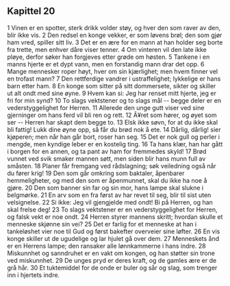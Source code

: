 ## Kapittel 20

1 Vinen er en spotter, sterk drikk volder støy, og hver den som raver av den, blir ikke vis. 
2 Den redsel en konge vekker, er som løvens brøl; den som gjør ham vred, spiller sitt liv. 
3 Det er en ære for en mann at han holder seg borte fra trette, men enhver dåre viser tenner. 
4 Om vinteren vil den late ikke pløye, derfor søker han forgjeves etter grøde om høsten. 
5 Tankene i en manns hjerte er et dypt vann, men en forstandig mann drar det opp. 
6 Mange mennesker roper høyt, hver om sin kjærlighet; men hvem finner vel en trofast mann? 
7 Den rettferdige vandrer i ustraffelighet; lykkelige er hans barn etter ham. 
8 En konge som sitter på sitt dommersete, sikter og skiller ut alt ondt med sine øyne. 
9 Hvem kan si: Jeg har renset mitt hjerte, jeg er fri for min synd? 
10 To slags vektstener og to slags mål -- begge deler er en vederstyggelighet for Herren. 
11 Allerede den unge gutt viser ved sine gjerninger om hans ferd vil bli ren og rett. 
12 Â¥ret som hører, og øyet som ser -- Herren har skapt dem begge to. 
13 Elsk ikke søvn, for at du ikke skal bli fattig! Lukk dine øyne opp, så får du brød nok å ete. 
14 Dårlig, dårlig! sier kjøperen; men når han går bort, roser han seg. 
15 Det er nok gull og perler i mengde, men kyndige leber er en kostelig ting. 
16 Ta hans klær, han har gått i borgen for en annen, og ta pant av ham for fremmedes skyld! 
17 Brød vunnet ved svik smaker mannen søtt, men siden blir hans munn full av småsten. 
18 Planer får fremgang ved rådslagning; søk veiledning også når du fører krig! 
19 Den som går omkring som baktaler, åpenbarer hemmeligheter, og med den som er åpenmunnet, skal du ikke ha noe å gjøre. 
20 Den som banner sin far og sin mor, hans lampe skal slukne i belgmørke. 
21 En arv som en fra først av har revet til seg, blir til sist uten velsignelse. 
22 Si ikke: Jeg vil gjengjelde med ondt! Bi på Herren, og han skal frelse deg! 
23 To slags vektstener er en vederstyggelighet for Herren, og falsk vekt er noe ondt. 
24 Herren styrer mannens skritt; hvordan skulle et menneske skjønne sin vei? 
25 Det er farlig for et menneske at han i tankeløshet vier noe til Gud og først bakefter overveier sine løfter. 
26 En vis konge skiller ut de ugudelige og lar hjulet gå over dem. 
27 Menneskets ånd er en Herrens lampe; den ransaker alle lønnkammerne i hans indre. 
28 Miskunnhet og sanndruhet er en vakt om kongen, og han støtter sin trone ved miskunnhet. 
29 De unges pryd er deres kraft, og de gamles ære er de grå hår. 
30 Et tuktemiddel for de onde er buler og sår og slag, som trenger inn i hjertets indre.
